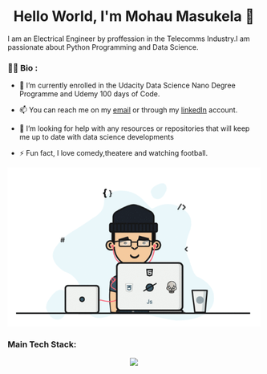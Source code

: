 <h1 align="center"> Hello World, I'm Mohau Masukela 👋</h1>





I am an Electrical Engineer by proffession in the Telecomms Industry.I am passionate about Python Programming and Data Science.

<h3>👨‍💻 Bio :</h3>

- 🌱 I’m currently enrolled in the Udacity Data Science Nano Degree Programme and Udemy 100 days of Code.
  
- 📫 You can reach me on my [email](mohaumasukela@gmail.com) or through my [linkedIn](https://www.linkedin.com/in/mohau-masukela-a460a419/) account.
  
- 🤝 I’m looking for help with any resources or repositories that will keep me up to date with data science developments
- ⚡ Fun fact, I love comedy,theatere and watching football.



<p align="center">
<img src="Images\code.gif" />
</p>


<h3>Main Tech Stack:</h3>



<p align="center">
  <a href="https://skillicons.dev">
    <img src="https://skillicons.dev/icons?i=git,javascript,html,css,bootstrap,vscode,python,django,flask&perline=8" />
  </a>
</p>
